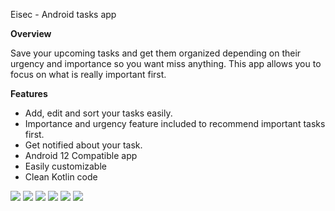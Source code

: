 Eisec -  Android tasks app


<p><b>Overview</b></p>

<p>Save your upcoming tasks and get them organized depending on their urgency and importance so you want miss anything. This app allows you to focus on what is really important first. </p>

<b>Features</b>
<ul>
	<li>Add, edit and sort your tasks easily.</li>
	<li>Importance and urgency feature included to recommend important tasks first.</li>  
	<li>Get notified about your task.</li>  
	<li>Android 12 Compatible app</li>
 	<li>Easily customizable</li>
  	<li>Clean Kotlin code</li>
</ul>

![](1.png)
![](2.png)
![](3.png)
![](4.png)
![](5.png)
![](6.png)
